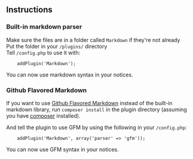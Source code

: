 ## Instructions

### Built-in markdown parser

Make sure the files are in a folder called `Markdown` if they're not already  
Put the folder in your `/plugins/` directory  
Tell `/config.php` to use it with:

```
    addPlugin('Markdown');
```

You can now use markdown syntax in your notices.

### Github Flavored Markdown

If you want to use [Github Flavored Markdown](https://help.github.com/articles/github-flavored-markdown/)
instead of the built-in markdown library, run `composer install` in the plugin directory (assuming you have
[composer](https://getcomposer.org/) installed).

And tell the plugin to use GFM by using the following in your `/config.php`:

```
    addPlugin('Markdown', array('parser' => 'gfm'));
```

You can now use GFM syntax in your notices.

